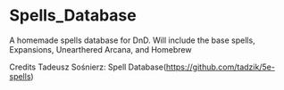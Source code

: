 # Spells_Database
A homemade spells database for DnD.  Will include the base spells, Expansions, Unearthered Arcana, and Homebrew

Credits
Tadeusz Sośnierz: Spell Database(https://github.com/tadzik/5e-spells)
